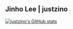 ## Jinho Lee | justzino 

[![justzino's GitHub stats](https://github-readme-stats.vercel.app/api?username=justzino&count_private=true&show_icons=true&&bg_color=30,e96443,904e95&title_color=fff&text_color=fff)](https://github.com/justzino/github-readme-stats)
<!--
**justzino/justzino** is a ✨ _special_ ✨ repository because its `README.md` (this file) appears on your GitHub profile.

Here are some ideas to get you started:

- 🔭 I’m currently working on ...
- 🌱 I’m currently learning ...
- 👯 I’m looking to collaborate on ...
- 🤔 I’m looking for help with ...
- 💬 Ask me about ...
- 📫 How to reach me: ...
- 😄 Pronouns: ...
- ⚡ Fun fact: ...
-->
